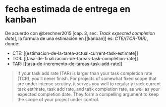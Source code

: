 # fecha estimada de entrega en kanban
De acuerdo con @brechner2015 [cap. 3, sec. *Track expected completion date*], la fórmula de una estimación en [[kanban]] es: *CTE/(TCR-TAR)*, donde:

- CTE: [[estimacion-de-la-tarea-actual-current-task-estimate]]
- TCR: [[tasa-de-finalizacion-de-tareas-task-completion-rate]]
- TAR: [[tasa-de-incremento-de-tareas-task-add-rate]]

>If your task add rate (TAR) is larger than your task completion rate (TCR), you’ll never finish. For projects of somewhat fixed scope that are under intense scrutiny, it serves you well to regularly track current task estimate, task add rate, and task completion rate, as well as your expected completion date. They form a compelling argument to keep the scope of your project under control.
